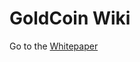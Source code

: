 # GoldCoin Wiki
Go to the [Whitepaper](https://github.com/goldcoin/wiki/wiki/GoldCoin-Whitepaper)


